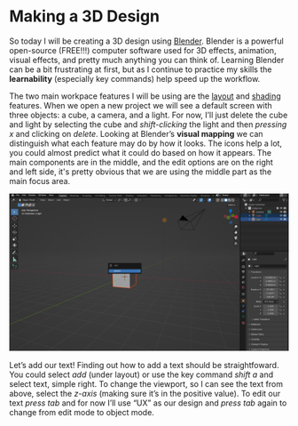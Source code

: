 # Making a 3D Design 
So today I will be creating a 3D design using [Blender](https://www.blender.org). Blender is a powerful open-source (FREE!!!) computer software used for 3D effects, animation, visual effects, and pretty much anything you can think of. Learning Blender can be a bit frustrating at first, but as I continue to practice my skills the **learnability** (especially key commands) help speed up the workflow. 

The two main workpace features I will be using are the [layout](https://docs.blender.org/manual/en/latest/interface/window_system/workspaces.html) and [shading](https://docs.blender.org/manual/en/latest/interface/window_system/workspaces.html) features. When we open a new project we will see a default screen with three objects: a cube, a camera, and a light. For now, I’ll just delete the cube and light by selecting the cube and *shift-clicking* the light and then *pressing x* and clicking on *delete*. Looking at Blender’s **visual mapping** we can distinguish what each feature may do by how it looks. The icons help a lot, you could almost predict what it could do based on how it appears. The main components are in the middle, and the edit options are on the right and left side, it's pretty obvious that we are using the middle part as the main focus area.  

![image](/assets/UXP1.jpg) 

Let’s add our text! Finding out how to add a text should be straightfoward. You could select *add* (under layout) or use the key command *shift a* and select text, simple right. To change the viewport, so I can see the text from above, select the *z-axis* (making sure it’s in the positive value). To edit our text *press tab* and for now I’ll use “UX” as our design and *press tab* again to change from edit mode to object mode.  


